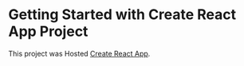 # Getting Started with Create React App Project

This project was Hosted [Create React App](https://vjnaveen2005.github.io/eee_events_react/).
